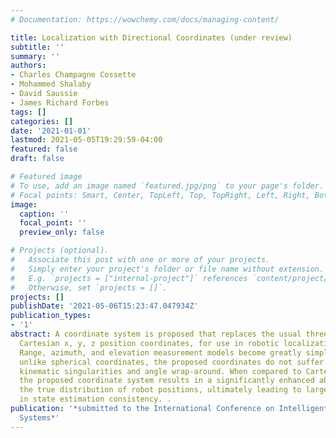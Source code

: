 ```yaml
---
# Documentation: https://wowchemy.com/docs/managing-content/

title: Localization with Directional Coordinates (under review)
subtitle: ''
summary: ''
authors:
- Charles Champagne Cossette
- Mohammed Shalaby
- David Saussie
- James Richard Forbes
tags: []
categories: []
date: '2021-01-01'
lastmod: 2021-05-05T19:29:59-04:00
featured: false
draft: false

# Featured image
# To use, add an image named `featured.jpg/png` to your page's folder.
# Focal points: Smart, Center, TopLeft, Top, TopRight, Left, Right, BottomLeft, Bottom, BottomRight.
image:
  caption: ''
  focal_point: ''
  preview_only: false

# Projects (optional).
#   Associate this post with one or more of your projects.
#   Simply enter your project's folder or file name without extension.
#   E.g. `projects = ["internal-project"]` references `content/project/deep-learning/index.md`.
#   Otherwise, set `projects = []`.
projects: []
publishDate: '2021-05-06T15:23:47.047934Z'
publication_types:
- '1'
abstract: A coordinate system is proposed that replaces the usual three-dimensional
  Cartesian x, y, z position coordinates, for use in robotic localization applications.
  Range, azimuth, and elevation measurement models become greatly simplified, and,
  unlike spherical coordinates, the proposed coordinates do not suffer from the same
  kinematic singularities and angle wrap-around. When compared to Cartesian coordinates,
  the proposed coordinate system results in a significantly enhanced ability to represent
  the true distribution of robot positions, ultimately leading to large improvements
  in state estimation consistency. .
publication: '*submitted to the International Conference on Intelligent Robots and
  Systems*'
---
```

